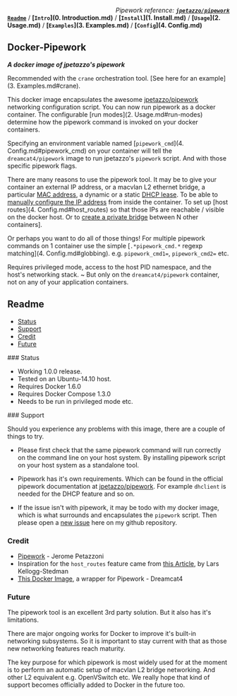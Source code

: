 *<div align=right>Pipework reference:* ***[`jpetazzo/pipework`](https://github.com/jpetazzo/pipework/blob/master/README.md)</div>***
**[`Readme`](README.md)** / **[`Intro`](0. Introduction.md)** / **[`Install`](1. Install.md)** / **[`Usage`](2. Usage.md)** / **[`Examples`](3. Examples.md)** / **[`Config`](4. Config.md)**

## Docker-Pipework
**_A docker image of jpetazzo's pipework_**

Recommended with the `crane` orchestration tool. [See here for an example](3. Examples.md#crane).

This docker image encapsulates the awesome [jpetazzo/pipework](https://github.com/jpetazzo/pipework) networking configuration script. You can now run pipework as a docker container. The configurable [run modes](2. Usage.md#run-modes) determine how the pipework command is invoked on your docker containers.

Specifying an environment variable named [`pipework_cmd`](4. Config.md#pipework_cmd) on your container will tell the `dreamcat4/pipework` image to run jpetazzo's `pipework` script. And with those specific pipework flags.

There are many reasons to use the pipework tool. It may be to give your container an external IP address, or a macvlan L2 ethernet bridge, a particular [MAC address](https://github.com/jpetazzo/pipework/blob/master/README.md#custom_mac), a dynamic or a static [DHCP lease](https://github.com/jpetazzo/pipework/blob/master/README.md#dhcp). To be able to [manually configure the IP address](https://github.com/jpetazzo/pipework/blob/master/README.md#no_ip) from inside the container. To set up [host routes](4. Config.md#host_routes) so that those IPs are reachable / visible on the docker host. Or to [create a private bridge](https://github.com/jpetazzo/pipework/blob/master/README.md#lamp) between N other containers].

Or perhaps you want to do all of those things! For multiple pipework commands on 1 container use the simple [`.*pipework_cmd.*` regexp matching](4. Config.md#globbing). e.g. `pipework_cmd1=`, `pipework_cmd2=` etc.

Requires privileged mode, access to the host PID namespace, and the host's networking stack. ~ But only on the `dreamcat4/pipework` container, not on any of your application containers.

## Readme
<!-- START doctoc generated TOC please keep comment here to allow auto update -->
<!-- DON'T EDIT THIS SECTION, INSTEAD RE-RUN doctoc TO UPDATE -->
 

- [Status](#status)
- [Support](#support)
- [Credit](#credit)
- [Future](#future)

<!-- END doctoc generated TOC please keep comment here to allow auto update -->

<a name="status"/>
### Status 

* Working 1.0.0 release.
* Tested on an Ubuntu-14.10 host.
* Requires Docker 1.6.0
* Requires Docker Compose 1.3.0
* Needs to be run in privileged mode etc.

<a name="support"/>
### Support

Should you experience any problems with this image, there are a couple of things to try.

* Please first check that the same pipework command will run correctly on the command line on your host system. By installing pipework script on your host system as a standalone tool.

* Pipework has it's own requirements. Which can be found in the official pipework documentation at [jpetazzo/pipework](https://github.com/jpetazzo/pipework/blob/master/README.md). For example `dhclient` is needed for the DHCP feature and so on.

* If the issue isn't with pipework, it may be todo with my docker image, which is what surrounds and encapsulates the `pipework` script. Then please open a [new issue](https://github.com/dreamcat4/docker-images/issues/new) here on my github repository.

### Credit

* [Pipework](https://github.com/jpetazzo/pipework) - Jerome Petazzoni
* Inspiration for the `host_routes` feature came from [this Article](http://blog.oddbit.com/2014/08/11/four-ways-to-connect-a-docker/), by Lars Kellogg-Stedman
* [This Docker Image](https://github.com/dreamcat4/docker-images/tree/master/pipework), a wrapper for Pipework - Dreamcat4

### Future

The pipework tool is an excellent 3rd party solution. But it also has it's limitations.

There are major ongoing works for Docker to improve it's built-in networking subsystems. So it is important to stay current with that as those new networking features reach maturity.

The key purpose for which pipework is most widely used for at the moment is to perform an automatic setup of macvlan L2 bridge networking. And other L2 equivalent e.g. OpenVSwitch etc. We really hope that kind of support becomes officially added to Docker in the future too.
